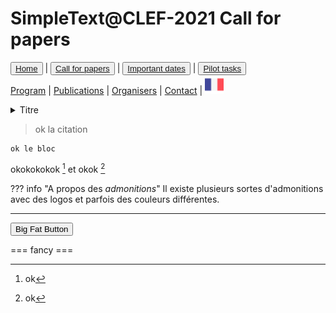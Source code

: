 # SimpleText@CLEF-2021 Call for papers

<button class="button-save large">[Home](https://simpletext-madics.github.io/2021/clef/en)</button> | <button class="button-save large">[Call for papers](https://simpletext-madics.github.io/2021/clef/en/CFP)</button> | <button class="button-save large">[Important dates](https://simpletext-madics.github.io/2021/clef/en/dates)</button> | <button class="button-save large">[Pilot tasks](https://simpletext-madics.github.io/2021/clef/en/tasks)</button>  
[Program](https://simpletext-madics.github.io/2021/clef/en/program) | [Publications](https://simpletext-madics.github.io/2021/clef/en/publications) | [Organisers](https://simpletext-madics.github.io/2021/clef/en/organisers) | [Contact](https://simpletext-madics.github.io/2021/clef/en/contact) | [<img src="../FR.png" width="30">](https://simpletext-madics.github.io/2021/clef/fr/CFP)

<details>
<summary>Titre</summary>
<br>
Information supplémentaire
  
  Autre information
</details>

> ok la citation

    ok le bloc
    
okokokokok [^1] et okok [^2]

[^1]: ok
[^2]: ok
    
??? info "A propos des _admonitions_"
    Il existe plusieurs sortes d'admonitions avec des logos et parfois des couleurs différentes.
    
    
    
    


---

<button class="button-save large">Big Fat Button</button>

=== fancy ===
